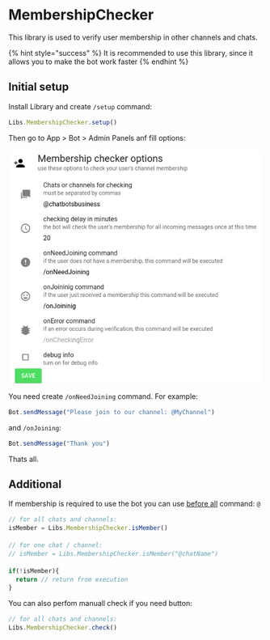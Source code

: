 # MembershipChecker

This library is used to verify user membership in other channels and chats.

{% hint style="success" %}
It is recommended to use this library, since it allows you to make the bot work faster
{% endhint %}

## Initial setup

Install Library and create `/setup` command: 

```javascript
Libs.MembershipChecker.setup()
```

Then go to App &gt; Bot &gt; Admin Panels anf fill options:

![](../.gitbook/assets/image%20%2865%29.png)

You need create `/onNeedJoining` command. For example:

```javascript
Bot.sendMessage("Please join to our channel: @MyChannel")
```

and `/onJoining`:

```javascript
Bot.sendMessage("Thank you")
```

Thats all.

## Additional

If membership is required to use the bot you can use [before all](https://help.bots.business/scenarios-and-bjs/always-running-commands#beforeall-and-afterall-commands) command: `@`

```javascript
// for all chats and channels:
isMember = Libs.MembershipChecker.isMember()

// for one chat / channel:
// isMember = Libs.MembershipChecker.isMember("@chatName")

if(!isMember){
  return // return from execution
}

```

You can also perfom manuall check if you need button:

```javascript
// for all chats and channels:
Libs.MembershipChecker.check()
```

